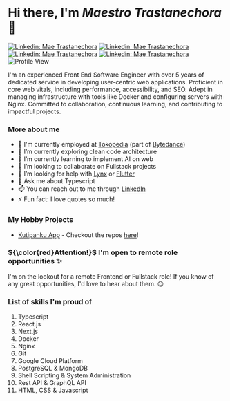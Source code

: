 # Hi there, I'm _Maestro Trastanechora_ 👋

[![Linkedin: Mae Trastanechora](https://img.shields.io/badge/-trastanechora-blue?style=flat&logo=logmein&logoColor=white&link=https://www.linkedin.com/in/trastanechora/)](https://www.linkedin.com/in/trastanechora/)
[![Linkedin: Mae Trastanechora](https://img.shields.io/badge/-trastanechora-DD2A7B?style=flat&logo=Instagram&logoColor=white&link=https://www.instagram.com/trastanechora/)](https://www.instagram.com/trastanechora/)
[![Linkedin: Mae Trastanechora](https://img.shields.io/badge/-trastanechora-black?style=flat&logo=x&logoColor=white&link=https://twitter.com/trastanechora)](https://twitter.com/trastanechora)
[![Linkedin: Mae Trastanechora](https://img.shields.io/badge/-trastanechora-333333?style=flat&logo=Github&logoColor=white&link=https://github.com/trastanechora)](https://github.com/trastanechora)
![Profile View](https://visitor-badge.laobi.icu/badge?page_id=trastanechora-reset:2.visitor-badge)

I'm an experienced Front End Software Engineer with over 5 years of dedicated service in developing user-centric web applications. Proficient in core web vitals, including performance, accessibility, and SEO. Adept in managing infrastructure with tools like Docker and configuring servers with Nginx. Committed to collaboration, continuous learning, and contributing to impactful projects.

### More about me

- 🏢 I'm currently employed at [Tokopedia](https://www.tokopedia.com/about/) (part of [Bytedance](https://www.bytedance.com/en/))
- 🔭 I’m currently exploring clean code architecture
- 🌱 I’m currently learning to implement AI on web
- 👯 I’m looking to collaborate on Fullstack projects
- 🤔 I’m looking for help with [Lynx](https://lynxjs.org/index.html) or [Flutter](https://flutter.dev/)
- 💬 Ask me about Typescript
- 📫 You can reach out to me through [LinkedIn](https://www.linkedin.com/in/trastanechora)
- ⚡ Fun fact: I love quotes so much!

### My Hobby Projects

- [Kutipanku App](https://kutipanku.com/) - Checkout the repos [here](https://github.com/kutipanku)!

### ${\color{red}Attention!}$ I'm open to remote role opportunities ✨

I'm on the lookout for a remote Frontend or Fullstack role! If you know of any great opportunities, I'd love to hear about them. 😊

### List of skills I'm proud of

<ol>
    <li>Typescript</li>
    <li>React.js</li>
    <li>Next.js</li>
    <li>Docker</li>
    <li>Nginx</li>
    <li>Git</li>
    <li>Google Cloud Platform</li>
    <li>PostgreSQL & MongoDB</li>
    <li>Shell Scripting & System Administration</li>
    <li>Rest API & GraphQL API</li>
    <li>HTML, CSS & Javascript</li>
</ol>
